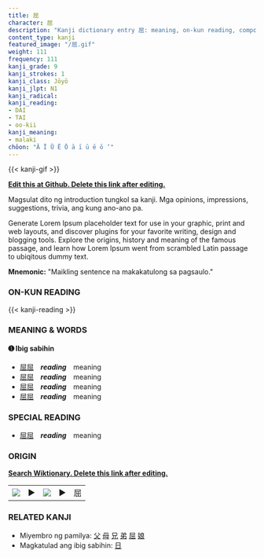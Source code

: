 ```yaml
---
title: 屈
character: 屈
description: "Kanji dictionary entry 屈: meaning, on-kun reading, compounds, origin, related kanji"
content_type: kanji
featured_image: "/屈.gif"
weight: 111
frequency: 111
kanji_grade: 9
kanji_strokes: 1
kanji_class: Jōyō
kanji_jlpt: N1
kanji_radical: 
kanji_reading: 
- DAI
- TAI
- oo-kii
kanji_meaning:
- malaki
chōon: "Ā Ī Ū Ē Ō ā ī ū ē ō ’"
---
```

[//]: # (Don't edit the line below. Kanji animated GIF code is automatically generated.)
{{< kanji-gif >}}

[//]: # (Edit below this line.)

**[Edit this at Github. Delete this link after editing.](https://github.com/tim0g/tim/tree/main/content/kanji/屈/index.md)**

Magsulat dito ng introduction tungkol sa kanji. Mga opinions, impressions, suggestions, trivia, ang kung ano-ano pa.

Generate Lorem Ipsum placeholder text for use in your graphic, print and web layouts, and discover plugins for your favorite writing, design and blogging tools. Explore the origins, history and meaning of the famous passage, and learn how Lorem Ipsum went from scrambled Latin passage to ubiqitous dummy text.
 
**Mnemonic:** "Maikling sentence na makakatulong sa pagsaulo."

### ON-KUN READING

[//]: # (Don't edit the line below. ON-KUN READING code is automatically generated.)
{{< kanji-reading >}}

### MEANING & WORDS

#### ➊ **Ibig sabihin**
  - [屈](../屈)[屈](../屈)　***reading***　meaning
  - [屈](../屈)[屈](../屈)　***reading***　meaning
  - [屈](../屈)[屈](../屈)　***reading***　meaning
  - [屈](../屈)[屈](../屈)　***reading***　meaning

### SPECIAL READING
  - [屈](../屈)[屈](../屈)　***reading***　meaning

### ORIGIN

**[Search Wiktionary. Delete this link after editing.](https://wiktionary.org/wiki/屈)**
<table class="kanji-table"><tr><td>
<img src="60px-屈-bronze.svg.png">
</td><td>▶</td><td>
<img src="60px-屈-oracle.svg.png">
</td><td>▶</td>
<td class="kanji-origin">屈</td>
</tr></table>

### RELATED KANJI
- Miyembro ng pamilya: [父](../父) [母](../母) [兄](../兄) [弟](../弟) [屈](../屈) [娘](../娘)
- Magkatulad ang ibig sabihin: [日](../日)
